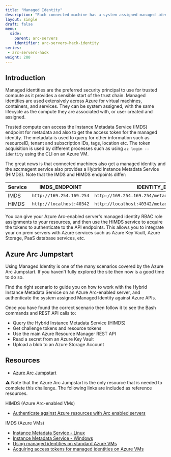 ```yaml
---
title: "Managed Identity"
description: "Each connected machine has a system assigned managed identity. This lab will walk through using the REST API calls on your Arc-enabled servers to get challenge tokens, resource tokens and access the ARM and PaaS API endpoints"
layout: single
draft: false
menu:
  side:
    parent: arc-servers
    identifier: arc-servers-hack-identity
series:
 - arc-servers-hack
weight: 200
---
```


## Introduction

Managed identities are the preferred security principal to use for trusted compute as it provides a sensible start of the trust chain. Managed identities are used extensively across Azure for virtual machines, containers, and services. They can be system assigned, with the same lifecycle as the compute they are associated with, or user created and assigned.

Trusted compute can access the Instance Metadata Service (IMDS) endpoint for metadata and also to get the access token for the managed identity. The metadata is used to query for other information such as resourceID, tenant and subscription IDs, tags, location etc. The token acquisition is used by different processes such as using `az login --identity` using the CLI on an Azure VM.

The great news is that connected machines also get a managed identity and the azcmagent service also provides a Hybrid Instance Metadata Service (HIMDS). Note that the IMDS and HIMDS endpoints differ:

| Service | IMDS_ENDPOINT | IDENTITY_ENDPOINT |
|---|---|---|
| IMDS | `http://169.254.169.254` | `http://169.254.169.254/metadata/identity/oauth2/token`
| HIMDS | `http://localhost:40342` | `http://localhost:40342/metadata/identity/oauth2/token`

You can give your Azure Arc-enabled server's managed identity RBAC role assignments to your resources, and then use the HIMDS service to acquire the tokens to authenticate to the API endpoints. This allows you to integrate your on prem servers with Azure services such as Azure Key Vault, Azure Storage, PaaS database services, etc.

## Azure Arc Jumpstart

Using Managed Identity is one of the many scenarios covered by the Azure Arc Jumpstart. If you haven't fully  explored the site then now is a good time to do so.

Find the right scenario to guide you on how to work with the Hybrid Instance Metadata Service on an Azure Arc-enabled server, and authenticate the system assigned Managed Identity against Azure APIs.

Once you have found the correct scenario then follow it to see the Bash commands and REST API calls to:

* Query the Hybrid Instance Metadata Service (HIMDS)
* Get challenge tokens and resource tokens
* Use the main Azure Resource Manager REST API
* Read a secret from an Azure Key Vault
* Upload a blob to an Azure Storage Account

## Resources

* [Azure Arc Jumpstart](https://aka.ms/azurearcjumpstart)

⚠️ Note that the Azure Arc Jumpstart is the only resource that is needed to complete this challenge. The following links are included as reference resources.

HIMDS (Azure Arc-enabled VMs)

* [Authenticate against Azure resources with Arc enabled servers](https://docs.microsoft.com/azure/azure-arc/servers/managed-identity-authentication)

IMDS (Azure VMs)

* [Instance Metadata Service - Linux](https://docs.microsoft.com/azure/virtual-machines/linux/instance-metadata-service?tabs=linux)
* [Instance Metadata Service - Windows](https://docs.microsoft.com/azure/virtual-machines/windows/instance-metadata-service?tabs=windows)
* [Using managed identities on standard Azure VMs](/vm/identity)
* [Acquiring access tokens for managed identities on Azure VMs](https://docs.microsoft.com/azure/active-directory/managed-identities-azure-resources/how-to-use-vm-token)
